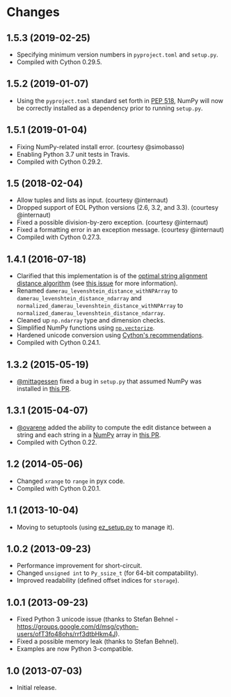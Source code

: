 # Changes

## 1.5.3 (2019-02-25)

* Specifying minimum version numbers in `pyproject.toml` and `setup.py`.
* Compiled with Cython 0.29.5.

## 1.5.2 (2019-01-07)

* Using the `pyproject.toml` standard set forth in [PEP 518](https://www.python.org/dev/peps/pep-0518/), NumPy will now be correctly installed as a dependency prior to running `setup.py`.

## 1.5.1 (2019-01-04)

* Fixing NumPy-related install error. (courtesy @simobasso)
* Enabling Python 3.7 unit tests in Travis.
* Compiled with Cython 0.29.2.

## 1.5 (2018-02-04)

* Allow tuples and lists as input. (courtesy @internaut)
* Dropped support of EOL Python versions (2.6, 3.2, and 3.3). (courtesy @internaut)
* Fixed a possible division-by-zero exception. (courtesy @internaut)
* Fixed a formatting error in an exception message. (courtesy @internaut)
* Compiled with Cython 0.27.3.

## 1.4.1 (2016-07-18)
* Clarified that this implementation is of the [optimal string alignment distance algorithm](https://en.wikipedia.org/wiki/Damerau%E2%80%93Levenshtein_distance#Optimal_string_alignment_distance) (see [this issue](https://github.com/gfairchild/pyxDamerauLevenshtein/issues/6) for more information).
* Renamed `damerau_levenshtein_distance_withNPArray` to `damerau_levenshtein_distance_ndarray` and `normalized_damerau_levenshtein_distance_withNPArray` to `normalized_damerau_levenshtein_distance_ndarray`.
* Cleaned up `np.ndarray` type and dimension checks.
* Simplified NumPy functions using [`np.vectorize`](https://docs.scipy.org/doc/numpy/reference/generated/numpy.vectorize.html).
* Hardened unicode conversion using [Cython's recommendations](http://docs.cython.org/src/tutorial/strings.html#accepting-strings-from-python-code).
* Compiled with Cython 0.24.1.

## 1.3.2 (2015-05-19)
* [@mittagessen](https://github.com/mittagessen) fixed a bug in `setup.py` that assumed NumPy was installed in [this PR](https://github.com/gfairchild/pyxDamerauLevenshtein/pull/5).

## 1.3.1 (2015-04-07)
* [@ovarene](https://github.com/ovarene) added the ability to compute the edit distance between a string and each string in a [NumPy](http://www.numpy.org/) array in [this PR](https://github.com/gfairchild/pyxDamerauLevenshtein/pull/3).
* Compiled with Cython 0.22.

## 1.2 (2014-05-06)
* Changed `xrange` to `range` in pyx code.
* Compiled with Cython 0.20.1.

## 1.1 (2013-10-04)
* Moving to setuptools (using [ez_setup.py](https://bitbucket.org/pypa/setuptools/downloads/ez_setup.py) to manage it).

## 1.0.2 (2013-09-23)
* Performance improvement for short-circuit.
* Changed `unsigned int` to `Py_ssize_t` (for 64-bit compatability).
* Improved readability (defined offset indices for `storage`).

## 1.0.1 (2013-09-23)
* Fixed Python 3 unicode issue (thanks to Stefan Behnel - https://groups.google.com/d/msg/cython-users/ofT3fo48ohs/rrf3dtbHkm4J).
* Fixed a possible memory leak (thanks to Stefan Behnel).
* Examples are now Python 3-compatible.

## 1.0 (2013-07-03)
* Initial release.
